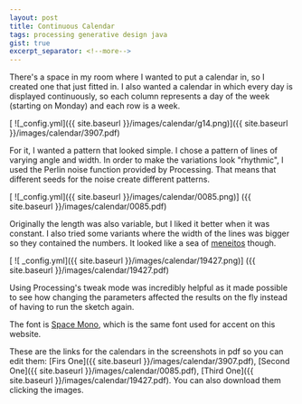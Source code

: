 ```yaml
---
layout: post
title: Continuous Calendar
tags: processing generative design java
gist: true
excerpt_separator: <!--more-->
---
```


There's a space in my room where I wanted to put a calendar in, so I created one that just fitted in. I also wanted a calendar in which every day is displayed continuously, so each column represents a day of the week (starting on Monday) and each row is a week.

[ ![_config.yml]({{ site.baseurl }}/images/calendar/g14.png)]({{ site.baseurl }}/images/calendar/3907.pdf)

<!--more-->

For it, I wanted a pattern that looked simple. I chose a pattern of lines of varying angle and width. In order to make the variations look "rhythmic", I used the Perlin noise function provided by Processing. That means that different seeds for the noise create different patterns.

[ ![_config.yml]({{ site.baseurl }}/images/calendar/0085.png)] ({{ site.baseurl }}/images/calendar/0085.pdf)

Originally the length was also variable, but I liked it better when it was constant. I also tried some variants where the width of the lines was bigger so they contained the numbers. It looked like a sea of [meneitos](https://www.google.com/search?q=meneitos&source=lnms&tbm=isch&sa=X&ved=0ahUKEwjnjcWixOLfAhUBJt8KHexKAVcQ_AUIDigB&biw=1366&bih=677) though.

[ ![ _config.yml]({{ site.baseurl }}/images/calendar/19427.png)] ({{ site.baseurl }}/images/calendar/19427.pdf)

Using Processing's tweak mode was incredibly helpful as it made possible to see how changing the parameters affected the results on the fly instead of having to run the sketch again.

<script src="https://gist.github.com/jcamposobando/2937fb8d0b8848b093c58d2ac04806d8.js"></script>

The font is [Space Mono](https://fonts.google.com/specimen/Space+Mono), which is the same font used for accent on this website.

These are the links for the calendars in the screenshots in pdf so you can edit them:
[Firs One]({{ site.baseurl }}/images/calendar/3907.pdf),
[Second One]({{ site.baseurl }}/images/calendar/0085.pdf),
[Third One]({{ site.baseurl }}/images/calendar/19427.pdf). You can also download them clicking the images.



